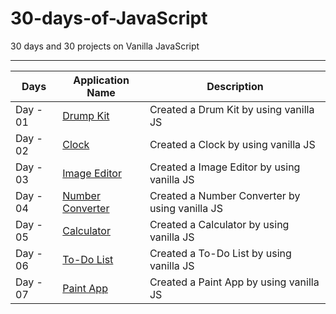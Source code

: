 # 30-days-of-JavaScript
30 days and 30 projects on Vanilla JavaScript

-----------------------------------------------------------------------------------

|Days| Application Name | Description |
|----| ---| --- |
|Day - 01| [Drump Kit](https://gifted-jsdrumkit-amangupta.netlify.app/) | Created a Drum Kit by using vanilla JS |
|Day - 02| [Clock](https://js-analog-clock-amangupta.netlify.app/)  | Created a Clock by using vanilla JS |
|Day - 03| [Image Editor](https://js-image-editor-amangupta.netlify.app/)  | Created a Image Editor by using vanilla JS |
|Day - 04| [Number Converter](https://js-number-converter-amangupta.netlify.app/)  | Created a Number Converter by using vanilla JS |
|Day - 05| [Calculator](https://calculator-amangupta.netlify.app/)  | Created a Calculator by using vanilla JS |
|Day - 06| [To-Do List](https://to-do-app-amangupta.netlify.app/)  | Created a To-Do List by using vanilla JS |
|Day - 07| [Paint App](https://paint-app-amangupta.netlify.app/)  | Created a Paint App by using vanilla JS |

